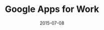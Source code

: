 ---
layout: site
title: "Google Apps for Work"
date: 2015-07-08
categories: [google]
version: 1.6.4
major: 1
minor: 6
patch: 4
slug: google-apps-for-work
link: https://www.google.com/intx/en/work/apps/business/index.html
permalink: /sites/:slug
---